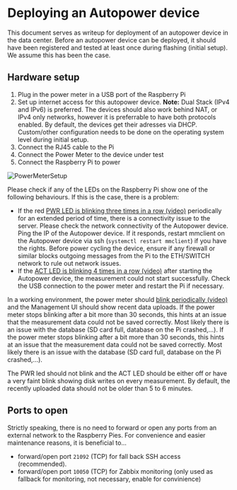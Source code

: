 # Deploying an Autopower device

This document serves as writeup for deployment of an autopower device in the data center. Before an autopower device can be deployed, it should have been registered and tested at least once during flashing (initial setup). We assume this has been the case.

## Hardware setup
1. Plug in the power meter in a USB port of the Raspberry Pi
2. Set up internet access for this autopower device. **Note:** Dual Stack (IPv4 and IPv6) is preferred. The devices should also work behind NAT, or IPv4 only networks, however it is preferrable to have both protocols enabled. By default, the devices get their adresses via DHCP. Custom/other configuration needs to be done on the operating system level during initial setup.
3. Connect the RJ45 cable to the Pi
4. Connect the Power Meter to the device under test
5. Connect the Raspberry Pi to power

![PowerMeterSetup](https://github.com/user-attachments/assets/16b141c6-653e-41a7-8a34-5f6b43fcdc2d)

Please check if any of the LEDs on the Raspberry Pi show one of the following behaviours. If this is the case, there is a problem:

* If the red [PWR LED is blinking three times in a row (video)](https://github.com/user-attachments/assets/58c559cf-ebc2-44a6-bb93-a173dd1b309d) periodically for an extended period of time, there is a connectivity issue to the server. Please check the network connectivity of the Autopower device. Ping the IP of the Autopower device. If it responds, restart mmclient on the Autopower device via ssh (`systemctl restart mmclient`) if you have the rights. Before power cycling the device, ensure if any firewall or similar blocks outgoing messages from the Pi to the ETH/SWITCH network to rule out network issues.
* If the [ACT LED is blinking 4 times in a row (video)](https://github.com/user-attachments/assets/1d8bbb60-62c0-48fc-86a8-1be1338fea19) after starting the Autopower device, the measurement could not start successfully. Check the USB connection to the power meter and restart the Pi if necessary.

In a working environment, the power meter should [blink periodically (video)](https://github.com/user-attachments/assets/977c5a8e-387a-4c16-ad62-053f82f23812) and the Management UI should show recent data uploads. If the power meter stops blinking after a bit more than 30 seconds, this hints at an issue that the measurement data could not be saved correctly. Most likely there is an issue with the database (SD card full, database on the Pi crashed,...).
If the power meter stops blinking after a bit more than 30 seconds, this hints at an issue that the measurement data could not be saved correctly. Most likely there is an issue with the database (SD card full, database on the Pi crashed,...).

The PWR led should not blink and the ACT LED should be either off or have a very faint blink showing disk writes on every measurement. By default, the recently uploaded data should not be older than 5 to 6 minutes. 

## Ports to open

Strictly speaking, there is no need to forward or open any ports from an external network to the Raspberry Pies. For convenience and easier maintenance reasons, it is beneficial to...

* forward/open port `21092` (TCP) for fall back SSH access (recommended).
* forward/open port `10050` (TCP) for Zabbix monitoring (only used as fallback for monitoring, not necessary, enable for convinience)
